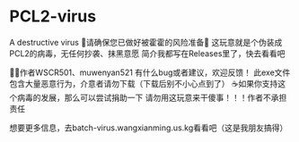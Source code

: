 # PCL2-virus
A destructive virus
💩请确保您已做好被霍霍的风险准备💩
这玩意就是个伪装成PCL2的病毒，无任何抄袭、抹黑意愿
简介我都写在Releases里了，快去看看吧

⛓️‍💥作者WSCR501、muwenyan521
有什么bug或者建议，欢迎反馈！
此exe文件包含大量恶意行为，介意者请勿下载（下载后别不小心点到了）
☕如果你支持这个病毒的发展，那么可以尝试捐助一下
请勿用这玩意来干傻事！！！作者不承担责任

想要更多信息，去batch-virus.wangxianming.us.kg看看吧（这是我朋友搞得）
